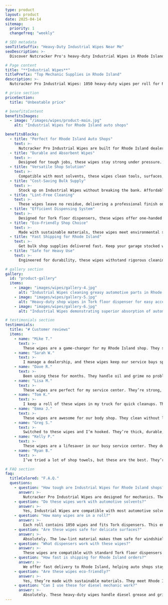```yaml
---
type: product
layout: product
date: 2025-04-14
sitemap:
  priority: 1
  changefreq: "weekly"

# SEO metadata
seoTitleSuffix: "Heavy-Duty Industrial Wipes Near Me"
seoDescription: >-
  Discover Nutcracker Pro's heavy-duty Industrial Wipes in Rhode Island. 1050 wipes per roll, perfect for auto shops and dealerships. Durable, lint-free, and solvent-resistant, these wipes save up to 40% vs. rental towels. Fast shipping for Rhode Island mechanic supplies.

# Page content
title: "**Industrial Wipes**"
titlePrefix: "Top Mechanic Supplies in Rhode Island"
description: >-
  Nutcracker Pro Industrial Wipes: 1050 heavy-duty wipes per roll for Rhode Island auto shops. Tackle grease, oil, and fluids with lint-free, solvent-resistant wipes. Save 40% vs. rental towels. Ideal for dealerships and service centers with fast shipping.

# price section
priceSection:
  title: "Unbeatable price"

# benefitsContent
benefitsImages:
  - image: "/images/wipes/product-main.jpg"
    alt: "Industrial Wipes for Rhode Island auto shops"

benefitsBlocks:
  - title: "Perfect for Rhode Island Auto Shops"
    text: >-
      Nutcracker Pro Industrial Wipes are built for Rhode Island dealerships and repair shops. These heavy-duty wipes handle oil, grease, and fluids effortlessly, ensuring a clean workspace for mechanics and service centers.
  - title: "Durable and Absorbent Wipes"
    text: >-
      Designed for tough jobs, these wipes stay strong under pressure. They quickly absorb spills and grime, making them a reliable choice for auto repair supplies in the region and beyond.
  - title: "Versatile Shop Solution"
    text: >-
      Compatible with most solvents, these wipes clean tools, surfaces, and equipment efficiently. A must-have for mechanic supplies in busy shops.
  - title: "Cost-Saving Bulk Supply"
    text: >-
      Stock up on Industrial Wipes without breaking the bank. Affordable pricing ensures shops maintain a steady supply of high-performance wipes for daily use.
  - title: "Lint-Free Cleaning"
    text: >-
      These wipes leave no residue, delivering a professional finish on windshields, interiors, and precision parts. Ideal for dealership supplies with quality in mind.
  - title: "Efficient Dispensing System"
    text: >-
      Designed for Tork floor dispensers, these wipes offer one-handed access and clean tear-off. Reduce waste and boost efficiency in high-traffic work areas.
  - title: "Eco-Friendly Shop Choice"
    text: >-
      Made with sustainable materials, these wipes meet environmental standards while delivering heavy-duty performance for auto shops and dealerships.
  - title: "Fast Shipping for Rhode Island"
    text: >-
      Get bulk shop supplies delivered fast. Keep your garage stocked with Industrial Wipes to meet the demands of high-volume service centers.
  - title: "Safe for Heavy Use"
    text: >-
      Engineered for durability, these wipes withstand rigorous cleaning tasks without tearing. Perfect for professional-grade auto supplies in any shop environment.

# gallery section
gallery:
  id: "product-gallery"
  items:
    - image: "images/wipes/gallery-4.jpg"
      alt: "Industrial Wipes cleaning greasy automotive parts in Rhode Island shops"
    - image: "images/wipes/gallery-5.jpg"
      alt: "Heavy-duty shop wipes in Tork floor dispenser for easy access"
    - image: "images/wipes/gallery-6.jpg"
      alt: "Industrial Wipes demonstrating superior absorption of automotive fluids"

# testimonials section
testimonials:
  title: "# Customer reviews"
  items:
    - name: "Mike T."
      text: >-
        These wipes are a game-changer for my Rhode Island shop. They soak up grease fast and don’t tear, even on tough jobs. A roll lasts weeks, and the price is right.
    - name: "Sarah W."
      text: >-
        I manage a dealership, and these wipes keep our service bays spotless. They’re tough, lint-free, and work with all our solvents. Fast shipping keeps us stocked.
    - name: "Dave R."
      text: >-
        Been using these for months. They handle oil and grime no problem and don’t leave lint. Great for tools and surfaces. Solid mechanic supplies.
    - name: "Lisa M."
      text: >-
        These wipes are perfect for my service center. They’re strong, absorbent, and don’t shred when wet. I use fewer per job, which saves money.
    - name: "Tom K."
      text: >-
        I keep a roll of these wipes in my truck for quick cleanups. They’re tougher than regular towels and handle grease like a champ. Great value.
    - name: "Emma J."
      text: >-
        These wipes are awesome for our body shop. They clean without leaving residue, and they’re soft enough for delicate surfaces. Highly recommend.
    - name: "Greg S."
      text: >-
        Switched to these wipes and I’m hooked. They’re thick, durable, and soak up fluids fast. I use them for everything from tools to workbenches.
    - name: "Kelly P."
      text: >-
        These wipes are a lifesaver in our busy service center. They don’t fall apart when scrubbing, and they leave no lint. Great for daily work.
    - name: "Ryan B."
      text: >-
        I’ve tried a lot of shop towels, but these are the best. They’re strong enough for diesel jobs and gentle on interiors. Best bulk option we’ve found.

# FAQ section
faq:
  titleColored: "F.A.Q."
  questions:
    - question: "How tough are Industrial Wipes for Rhode Island shops?"
      answer: >-
        Nutcracker Pro Industrial Wipes are designed for mechanics. They stay strong when wet and handle grease, oil, and grime without tearing. Soft enough to avoid scratches on delicate surfaces.
    - question: "Do these wipes work with automotive solvents?"
      answer: >-
        Yes, Industrial Wipes are compatible with most automotive solvents. They retain strength during use, making them a reliable option for shop tools and surfaces.
    - question: "How many wipes are in a roll?"
      answer: >-
        Each roll contains 1050 wipes and fits Tork dispensers. This ensures long-lasting use and consistent supply in high-volume service bays.
    - question: "Are these wipes safe for delicate surfaces?"
      answer: >-
        Absolutely. The low-lint material makes them safe for windshields and dashboards. They deliver powerful cleaning without scratching or residue.
    - question: "What dispensers work with these wipes?"
      answer: >-
        These wipes are compatible with standard Tork floor dispensers. They allow one-handed use and clean tear-off, ideal for fast-paced service environments.
    - question: "How fast is shipping for Rhode Island orders?"
      answer: >-
        We offer fast delivery to Rhode Island, helping auto shops stay stocked. Bulk shipments are quick and reliable, supporting daily operations with minimal downtime.
    - question: "Are these wipes eco-friendly?"
      answer: >-
        Yes, they’re made with sustainable materials. They meet Rhode Island’s environmental guidelines and support cleaner shop practices.
    - question: "Can I use these for diesel mechanic work?"
      answer: >-
        Absolutely. These heavy-duty wipes handle diesel grease and grime without breaking down, making them perfect for repair shops with demanding workloads.
---
```

